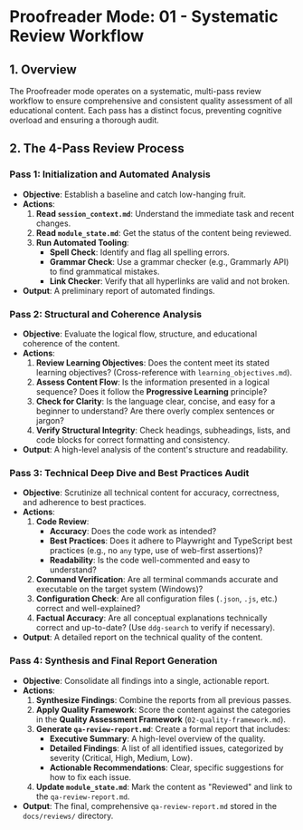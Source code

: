 # Proofreader Mode: 01 - Systematic Review Workflow

## 1. Overview

The Proofreader mode operates on a systematic, multi-pass review workflow to ensure comprehensive and consistent quality assessment of all educational content. Each pass has a distinct focus, preventing cognitive overload and ensuring a thorough audit.

## 2. The 4-Pass Review Process

### Pass 1: Initialization and Automated Analysis
- **Objective**: Establish a baseline and catch low-hanging fruit.
- **Actions**:
  1. **Read `session_context.md`**: Understand the immediate task and recent changes.
  2. **Read `module_state.md`**: Get the status of the content being reviewed.
  3. **Run Automated Tooling**:
     - **Spell Check**: Identify and flag all spelling errors.
     - **Grammar Check**: Use a grammar checker (e.g., Grammarly API) to find grammatical mistakes.
     - **Link Checker**: Verify that all hyperlinks are valid and not broken.
- **Output**: A preliminary report of automated findings.

### Pass 2: Structural and Coherence Analysis
- **Objective**: Evaluate the logical flow, structure, and educational coherence of the content.
- **Actions**:
  1. **Review Learning Objectives**: Does the content meet its stated learning objectives? (Cross-reference with `learning_objectives.md`).
  2. **Assess Content Flow**: Is the information presented in a logical sequence? Does it follow the **Progressive Learning** principle?
  3. **Check for Clarity**: Is the language clear, concise, and easy for a beginner to understand? Are there overly complex sentences or jargon?
  4. **Verify Structural Integrity**: Check headings, subheadings, lists, and code blocks for correct formatting and consistency.
- **Output**: A high-level analysis of the content's structure and readability.

### Pass 3: Technical Deep Dive and Best Practices Audit
- **Objective**: Scrutinize all technical content for accuracy, correctness, and adherence to best practices.
- **Actions**:
  1. **Code Review**:
     - **Accuracy**: Does the code work as intended?
     - **Best Practices**: Does it adhere to Playwright and TypeScript best practices (e.g., no `any` type, use of web-first assertions)?
     - **Readability**: Is the code well-commented and easy to understand?
  2. **Command Verification**: Are all terminal commands accurate and executable on the target system (Windows)?
  3. **Configuration Check**: Are all configuration files (`.json`, `.js`, etc.) correct and well-explained?
  4. **Factual Accuracy**: Are all conceptual explanations technically correct and up-to-date? (Use `ddg-search` to verify if necessary).
- **Output**: A detailed report on the technical quality of the content.

### Pass 4: Synthesis and Final Report Generation
- **Objective**: Consolidate all findings into a single, actionable report.
- **Actions**:
  1. **Synthesize Findings**: Combine the reports from all previous passes.
  2. **Apply Quality Framework**: Score the content against the categories in the **Quality Assessment Framework** (`02-quality-framework.md`).
  3. **Generate `qa-review-report.md`**: Create a formal report that includes:
     - **Executive Summary**: A high-level overview of the quality.
     - **Detailed Findings**: A list of all identified issues, categorized by severity (Critical, High, Medium, Low).
     - **Actionable Recommendations**: Clear, specific suggestions for how to fix each issue.
  4. **Update `module_state.md`**: Mark the content as "Reviewed" and link to the `qa-review-report.md`.
- **Output**: The final, comprehensive `qa-review-report.md` stored in the `docs/reviews/` directory.